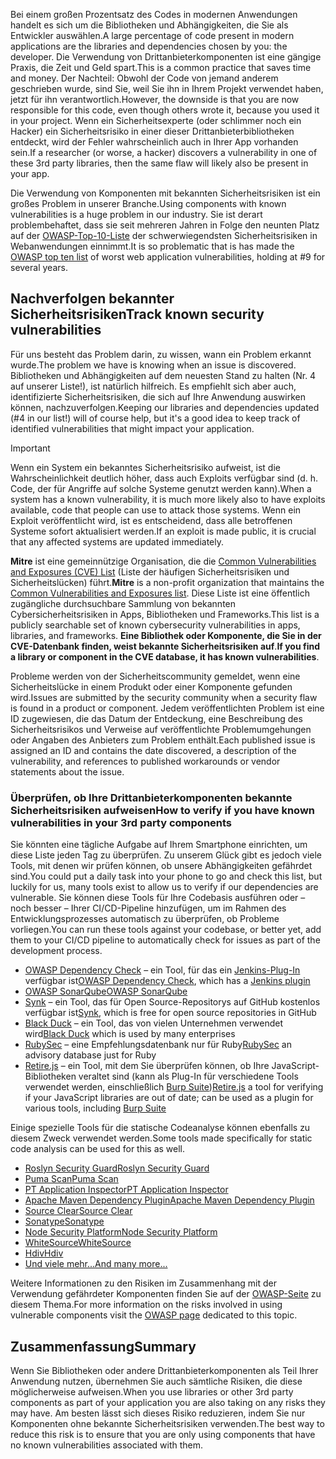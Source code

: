 <span data-ttu-id="8c10a-101">Bei einem großen Prozentsatz des Codes in modernen Anwendungen handelt es sich um die Bibliotheken und Abhängigkeiten, die Sie als Entwickler auswählen.</span><span class="sxs-lookup"><span data-stu-id="8c10a-101">A large percentage of code present in modern applications are the libraries and dependencies chosen by you: the developer.</span></span> <span data-ttu-id="8c10a-102">Die Verwendung von Drittanbieterkomponenten ist eine gängige Praxis, die Zeit und Geld spart.</span><span class="sxs-lookup"><span data-stu-id="8c10a-102">This is a common practice that saves time and money.</span></span> <span data-ttu-id="8c10a-103">Der Nachteil: Obwohl der Code von jemand anderem geschrieben wurde, sind Sie, weil Sie ihn in Ihrem Projekt verwendet haben, jetzt für ihn verantwortlich.</span><span class="sxs-lookup"><span data-stu-id="8c10a-103">However, the downside is that you are now responsible for this code, even though others wrote it, because you used it in your project.</span></span> <span data-ttu-id="8c10a-104">Wenn ein Sicherheitsexperte (oder schlimmer noch ein Hacker) ein Sicherheitsrisiko in einer dieser Drittanbieterbibliotheken entdeckt, wird der Fehler wahrscheinlich auch in Ihrer App vorhanden sein.</span><span class="sxs-lookup"><span data-stu-id="8c10a-104">If a researcher (or worse, a hacker) discovers a vulnerability in one of these 3rd party libraries, then the same flaw will likely also be present in your app.</span></span>

<span data-ttu-id="8c10a-105">Die Verwendung von Komponenten mit bekannten Sicherheitsrisiken ist ein großes Problem in unserer Branche.</span><span class="sxs-lookup"><span data-stu-id="8c10a-105">Using components with known vulnerabilities is a huge problem in our industry.</span></span> <span data-ttu-id="8c10a-106">Sie ist derart problembehaftet, dass sie seit mehreren Jahren in Folge den neunten Platz auf der [OWASP-Top-10-Liste](https://www.owasp.org/index.php/Category:OWASP_Top_Ten_Project) der schwerwiegendsten Sicherheitsrisiken in Webanwendungen einnimmt.</span><span class="sxs-lookup"><span data-stu-id="8c10a-106">It is so problematic that is has made the [OWASP top ten list](https://www.owasp.org/index.php/Category:OWASP_Top_Ten_Project) of worst web application vulnerabilities, holding at #9 for several years.</span></span>

## <a name="track-known-security-vulnerabilities"></a><span data-ttu-id="8c10a-107">Nachverfolgen bekannter Sicherheitsrisiken</span><span class="sxs-lookup"><span data-stu-id="8c10a-107">Track known security vulnerabilities</span></span>

<span data-ttu-id="8c10a-108">Für uns besteht das Problem darin, zu wissen, wann ein Problem erkannt wurde.</span><span class="sxs-lookup"><span data-stu-id="8c10a-108">The problem we have is knowing when an issue is discovered.</span></span> <span data-ttu-id="8c10a-109">Bibliotheken und Abhängigkeiten auf dem neuesten Stand zu halten (Nr. 4 auf unserer Liste!), ist natürlich hilfreich. Es empfiehlt sich aber auch, identifizierte Sicherheitsrisiken, die sich auf Ihre Anwendung auswirken können, nachzuverfolgen.</span><span class="sxs-lookup"><span data-stu-id="8c10a-109">Keeping our libraries and dependencies updated (#4 in our list!) will of course help, but it's a good idea to keep track of identified vulnerabilities that might impact your application.</span></span>

> [!IMPORTANT]
> <span data-ttu-id="8c10a-110">Wenn ein System ein bekanntes Sicherheitsrisiko aufweist, ist die Wahrscheinlichkeit deutlich höher, dass auch Exploits verfügbar sind (d. h. Code, der für Angriffe auf solche Systeme genutzt werden kann).</span><span class="sxs-lookup"><span data-stu-id="8c10a-110">When a system has a known vulnerability, it is much more likely also to have exploits available, code that people can use to attack those systems.</span></span> <span data-ttu-id="8c10a-111">Wenn ein Exploit veröffentlicht wird, ist es entscheidend, dass alle betroffenen Systeme sofort aktualisiert werden.</span><span class="sxs-lookup"><span data-stu-id="8c10a-111">If an exploit is made public, it is crucial that any affected systems are updated immediately.</span></span>

<span data-ttu-id="8c10a-112">**Mitre** ist eine gemeinnützige Organisation, die die [Common Vulnerabilities and Exposures (CVE) List](https://cve.mitre.org) (Liste der häufigen Sicherheitsrisiken und Sicherheitslücken) führt.</span><span class="sxs-lookup"><span data-stu-id="8c10a-112">**Mitre** is a non-profit organization that maintains the [Common Vulnerabilities and Exposures list](https://cve.mitre.org).</span></span> <span data-ttu-id="8c10a-113">Diese Liste ist eine öffentlich zugängliche durchsuchbare Sammlung von bekannten Cybersicherheitsrisiken in Apps, Bibliotheken und Frameworks.</span><span class="sxs-lookup"><span data-stu-id="8c10a-113">This list is a publicly searchable set of known cybersecurity vulnerabilities in apps, libraries, and frameworks.</span></span> <span data-ttu-id="8c10a-114">**Eine Bibliothek oder Komponente, die Sie in der CVE-Datenbank finden, weist bekannte Sicherheitsrisiken auf**.</span><span class="sxs-lookup"><span data-stu-id="8c10a-114">**If you find a library or component in the CVE database, it has known vulnerabilities**.</span></span>

<span data-ttu-id="8c10a-115">Probleme werden von der Sicherheitscommunity gemeldet, wenn eine Sicherheitslücke in einem Produkt oder einer Komponente gefunden wird.</span><span class="sxs-lookup"><span data-stu-id="8c10a-115">Issues are submitted by the security community when a security flaw is found in a product or component.</span></span> <span data-ttu-id="8c10a-116">Jedem veröffentlichten Problem ist eine ID zugewiesen, die das Datum der Entdeckung, eine Beschreibung des Sicherheitsrisikos und Verweise auf veröffentlichte Problemumgehungen oder Angaben des Anbieters zum Problem enthält.</span><span class="sxs-lookup"><span data-stu-id="8c10a-116">Each published issue is assigned an ID and contains the date discovered, a description of the vulnerability, and references to published workarounds or vendor statements about the issue.</span></span>

### <a name="how-to-verify-if-you-have-known-vulnerabilities-in-your-3rd-party-components"></a><span data-ttu-id="8c10a-117">Überprüfen, ob Ihre Drittanbieterkomponenten bekannte Sicherheitsrisiken aufweisen</span><span class="sxs-lookup"><span data-stu-id="8c10a-117">How to verify if you have known vulnerabilities in your 3rd party components</span></span>

<span data-ttu-id="8c10a-118">Sie könnten eine tägliche Aufgabe auf Ihrem Smartphone einrichten, um diese Liste jeden Tag zu überprüfen. Zu unserem Glück gibt es jedoch viele Tools, mit denen wir prüfen können, ob unsere Abhängigkeiten gefährdet sind.</span><span class="sxs-lookup"><span data-stu-id="8c10a-118">You could put a daily task into your phone to go and check this list, but luckily for us, many tools exist to allow us to verify if our dependencies are vulnerable.</span></span> <span data-ttu-id="8c10a-119">Sie können diese Tools für Ihre Codebasis ausführen oder – noch besser – Ihrer CI/CD-Pipeline hinzufügen, um im Rahmen des Entwicklungsprozesses automatisch zu überprüfen, ob Probleme vorliegen.</span><span class="sxs-lookup"><span data-stu-id="8c10a-119">You can run these tools against your codebase, or better yet, add them to your CI/CD pipeline to automatically check for issues as part of the development process.</span></span>

- <span data-ttu-id="8c10a-120">[OWASP Dependency Check](https://www.owasp.org/index.php/OWASP_Dependency_Check) – ein Tool, für das ein [Jenkins-Plug-In](https://wiki.jenkins.io/display/JENKINS/OWASP+Dependency-Check+Plugin) verfügbar ist</span><span class="sxs-lookup"><span data-stu-id="8c10a-120">[OWASP Dependency Check](https://www.owasp.org/index.php/OWASP_Dependency_Check), which has a [Jenkins plugin](https://wiki.jenkins.io/display/JENKINS/OWASP+Dependency-Check+Plugin)</span></span>
- [<span data-ttu-id="8c10a-121">OWASP SonarQube</span><span class="sxs-lookup"><span data-stu-id="8c10a-121">OWASP SonarQube</span></span>](https://www.owasp.org/index.php/OWASP_SonarQube_Project)
- <span data-ttu-id="8c10a-122">[Synk](https://snyk.io) – ein Tool, das für Open Source-Repositorys auf GitHub kostenlos verfügbar ist</span><span class="sxs-lookup"><span data-stu-id="8c10a-122">[Synk](https://snyk.io), which is free for open source repositories in GitHub</span></span>
- <span data-ttu-id="8c10a-123">[Black Duck](https://www.blackducksoftware.com) – ein Tool, das von vielen Unternehmen verwendet wird</span><span class="sxs-lookup"><span data-stu-id="8c10a-123">[Black Duck](https://www.blackducksoftware.com) which is used by many enterprises</span></span>
- <span data-ttu-id="8c10a-124">[RubySec](https://rubysec.com) – eine Empfehlungsdatenbank nur für Ruby</span><span class="sxs-lookup"><span data-stu-id="8c10a-124">[RubySec](https://rubysec.com) an advisory database just for Ruby</span></span>
- <span data-ttu-id="8c10a-125">[Retire.js](https://github.com/retirejs/retire.js/) – ein Tool, mit dem Sie überprüfen können, ob Ihre JavaScript-Bibliotheken veraltet sind (kann als Plug-In für verschiedene Tools verwendet werden, einschließlich [Burp Suite](https://www.portswigger.net))</span><span class="sxs-lookup"><span data-stu-id="8c10a-125">[Retire.js](https://github.com/retirejs/retire.js/) a tool for verifying if your JavaScript libraries are out of date; can be used as a plugin for various tools, including [Burp Suite](https://www.portswigger.net)</span></span>

<span data-ttu-id="8c10a-126">Einige spezielle Tools für die statische Codeanalyse können ebenfalls zu diesem Zweck verwendet werden.</span><span class="sxs-lookup"><span data-stu-id="8c10a-126">Some tools made specifically for static code analysis can be used for this as well.</span></span>

- [<span data-ttu-id="8c10a-127">Roslyn Security Guard</span><span class="sxs-lookup"><span data-stu-id="8c10a-127">Roslyn Security Guard</span></span>](https://dotnet-security-guard.github.io)
- [<span data-ttu-id="8c10a-128">Puma Scan</span><span class="sxs-lookup"><span data-stu-id="8c10a-128">Puma Scan</span></span>](https://pumascan.com)
- [<span data-ttu-id="8c10a-129">PT Application Inspector</span><span class="sxs-lookup"><span data-stu-id="8c10a-129">PT Application Inspector</span></span>](https://www.ptsecurity.com/ww-en/products/ai/)
- [<span data-ttu-id="8c10a-130">Apache Maven Dependency Plugin</span><span class="sxs-lookup"><span data-stu-id="8c10a-130">Apache Maven Dependency Plugin</span></span>](http://maven.apache.org/plugins/maven-dependency-plugin/)
- [<span data-ttu-id="8c10a-131">Source Clear</span><span class="sxs-lookup"><span data-stu-id="8c10a-131">Source Clear</span></span>](https://www.sourceclear.com)
- [<span data-ttu-id="8c10a-132">Sonatype</span><span class="sxs-lookup"><span data-stu-id="8c10a-132">Sonatype</span></span>](https://ossindex.sonatype.org)
- [<span data-ttu-id="8c10a-133">Node Security Platform</span><span class="sxs-lookup"><span data-stu-id="8c10a-133">Node Security Platform</span></span>](https://nodesecurity.io)
- [<span data-ttu-id="8c10a-134">WhiteSource</span><span class="sxs-lookup"><span data-stu-id="8c10a-134">WhiteSource</span></span>](https://www.whitesourcesoftware.com/what-is-whitesource/)
- [<span data-ttu-id="8c10a-135">Hdiv</span><span class="sxs-lookup"><span data-stu-id="8c10a-135">Hdiv</span></span>](https://hdivsecurity.com)
- [<span data-ttu-id="8c10a-136">Und viele mehr...</span><span class="sxs-lookup"><span data-stu-id="8c10a-136">And many more...</span></span>](https://www.owasp.org/index.php/Source_Code_Analysis_Tools)

<span data-ttu-id="8c10a-137">Weitere Informationen zu den Risiken im Zusammenhang mit der Verwendung gefährdeter Komponenten finden Sie auf der [OWASP-Seite](https://www.owasp.org/index.php/Top_10-2017_A9-Using_Components_with_Known_Vulnerabilities) zu diesem Thema.</span><span class="sxs-lookup"><span data-stu-id="8c10a-137">For more information on the risks involved in using vulnerable components visit the [OWASP page](https://www.owasp.org/index.php/Top_10-2017_A9-Using_Components_with_Known_Vulnerabilities) dedicated to this topic.</span></span>

## <a name="summary"></a><span data-ttu-id="8c10a-138">Zusammenfassung</span><span class="sxs-lookup"><span data-stu-id="8c10a-138">Summary</span></span>

<span data-ttu-id="8c10a-139">Wenn Sie Bibliotheken oder andere Drittanbieterkomponenten als Teil Ihrer Anwendung nutzen, übernehmen Sie auch sämtliche Risiken, die diese möglicherweise aufweisen.</span><span class="sxs-lookup"><span data-stu-id="8c10a-139">When you use libraries or other 3rd party components as part of your application you are also taking on any risks they may have.</span></span> <span data-ttu-id="8c10a-140">Am besten lässt sich dieses Risiko reduzieren, indem Sie nur Komponenten ohne bekannte Sicherheitsrisiken verwenden.</span><span class="sxs-lookup"><span data-stu-id="8c10a-140">The best way to reduce this risk is to ensure that you are only using components that have no known vulnerabilities associated with them.</span></span>
